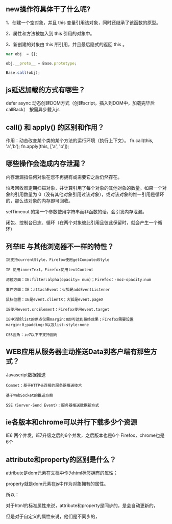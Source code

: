 ## new操作符具体干了什么呢?

   1、创建一个空对象，并且 this 变量引用该对象，同时还继承了该函数的原型。

   2、属性和方法被加入到 this 引用的对象中。

   3、新创建的对象由 this 所引用，并且最后隐式的返回 this 。
```js
var obj  = {};

obj.__proto__ = Base.prototype;

Base.call(obj);
```
## js延迟加载的方式有哪些？

defer
async
动态创建DOM方式（创建script，插入到DOM中，加载完毕后callBack）
按需异步载入js

## call() 和 apply() 的区别和作用？

作用：动态改变某个类的某个方法的运行环境（执行上下文）。
fn.call(this, 'a','b');
fn.apply(this, ['a', 'b']);


## 哪些操作会造成内存泄漏？

内存泄漏指任何对象在您不再拥有或需要它之后仍然存在。

垃圾回收器定期扫描对象，并计算引用了每个对象的其他对象的数量。如果一个对象的引用数量为 0（没有其他对象引用过该对象），或对该对象的惟一引用是循环的，那么该对象的内存即可回收。



setTimeout 的第一个参数使用字符串而非函数的话，会引发内存泄漏。

闭包、控制台日志、循环（在两个对象彼此引用且彼此保留时，就会产生一个循环）

## 列举IE 与其他浏览器不一样的特性？

    IE支持currentStyle，Firefox使用getComputedStyle

    IE 使用innerText，Firefox使用textContent

    滤镜方面：IE:filter:alpha(opacity= num)；Firefox：-moz-opacity:num

    事件方面：IE：attachEvent：火狐是addEventListener

    鼠标位置：IE是event.clientX；火狐是event.pageX

    IE使用event.srcElement；Firefox使用event.target

    IE中消除list的原点仅需margin:0即可达到最终效果；FIrefox需要设置margin:0;padding:0以及list-style:none

    CSS圆角：ie7以下不支持圆角
## WEB应用从服务器主动推送Data到客户端有那些方式？

Javascript数据推送

    Commet：基于HTTP长连接的服务器推送技术

    基于WebSocket的推送方案

    SSE（Server-Send Event）：服务器推送数据新方式

## ie各版本和chrome可以并行下载多少个资源

IE6 两个并发，iE7升级之后的6个并发，之后版本也是6个
Firefox，chrome也是6个


## attribute和property的区别是什么？

attribute是dom元素在文档中作为html标签拥有的属性；

property就是dom元素在js中作为对象拥有的属性。

所以：

对于html的标准属性来说，attribute和property是同步的，是会自动更新的，

但是对于自定义的属性来说，他们是不同步的，

#
